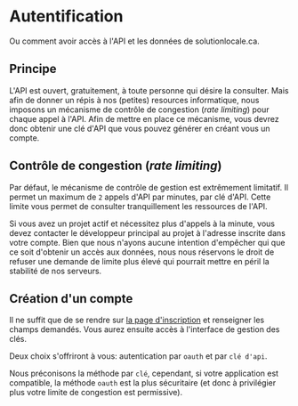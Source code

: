 # Autentification

Ou comment avoir accès à l'API et les données de solutionlocale.ca.

## Principe

L'API est ouvert, gratuitement, à toute personne qui désire la consulter. Mais afin de donner un répis à nos (petites) resources informatique, nous imposons un mécanisme de contrôle de congestion (_rate limiting_) pour chaque appel à l'API. Afin de mettre en place ce mécanisme, vous devrez donc obtenir une clé d'API que vous pouvez générer en créant vous un compte.

## Contrôle de congestion (_rate limiting_)

Par défaut, le mécanisme de contrôle de gestion est extrêmement limitatif. Il permet un maximum de `2` appels d'API par minutes, par clé d'API. Cette limite vous permet de consulter tranquillement les ressources de l'API.

Si vous avez un projet actif et nécessitez plus d'appels à la minute, vous devez contacter le développeur principal au projet à l'adresse inscrite dans votre compte. Bien que nous n'ayons aucune intention d'empêcher qui que ce soit d'obtenir un accès aux données, nous nous réservons le droit de refuser une demande de limite plus élevé qui pourrait mettre en péril la stabilité de nos serveurs.

## Création d'un compte

Il ne suffit que de se rendre sur [la page d'inscription](https://api.solutionlocale.ca/register) et renseigner les champs demandés. Vous aurez ensuite accès à l'interface de gestion des clés.

Deux choix s'offriront à vous: autentication par `oauth` et par `clé d'api`.

Nous préconisons la méthode par `clé`, cependant, si votre application est compatible, la méthode `oauth` est la plus sécuritaire (et donc à privilégier plus votre limite de congestion est permissive).